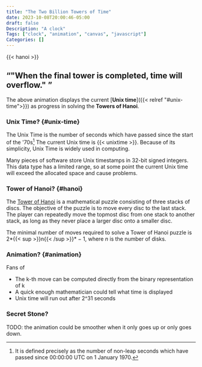 ```yaml
---
title: "The Two Billion Towers of Time"
date: 2023-10-08T20:00:46-05:00
draft: false
Description: "A clock"
Tags: ["clock", "animation", "canvas", "javascript"]
Categories: []
---
```



{{< hanoi >}}
## <q>"When the final tower is completed, time will overflow." </q>

The above animation displays the current [**Unix time**]({{< relref "#unix-time">}}) as progress in solving the **Towers of Hanoi**.

### Unix Time? {#unix-time}
The Unix Time is the number of seconds which have passed since the start of the '70s[^definition]
The current Unix time is {{< unixtime >}}.
Because of its simplicity, Unix Time is widely used in computing.

Many pieces of software store Unix timestamps in 32-bit signed integers.
This data type has a limited range, so at some point the current Unix time will exceed the allocated space and cause problems.

### Tower of Hanoi? {#hanoi}
The [Tower of Hanoi](https://wikipedia.org/wiki/Tower_of_Hanoi) is a mathematical puzzle consisting of three stacks of discs.
The objective of the puzzle is to move every disc to the last stack.
The player can repeatedly move the topmost disc from one stack to another stack,
as long as they never place a larger disc onto a smaller disc.

The minimal number of moves required to solve a Tower of Hanoi puzzle is 2*{{< sup >}}n{{< /sup >}}* − 1,
where *n* is the number of disks.

### Animation? {#animation}

Fans of 

* The k-th move can be computed directly from the binary representation of k
* A quick enough mathematician could tell what time is displayed
* Unix time will run out after 2^31 seconds

### Secret Stone?
TODO: the animation could be smoother when it only goes up or only goes down.

[^definition]: It is defined precisely as the number of non-leap seconds which have passed since 00:00:00 UTC on 1 January 1970.